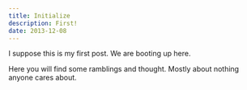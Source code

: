 ```yaml
---
title: Initialize
description: First!
date: 2013-12-08
---
```


I suppose this is my first post. We are booting up here.

Here you will find some ramblings and thought. Mostly about nothing anyone cares
about.
